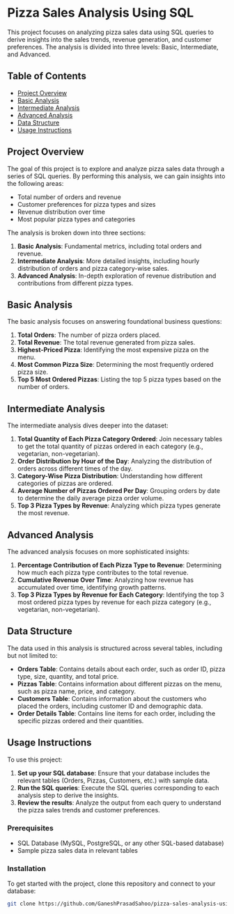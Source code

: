 # Pizza Sales Analysis Using SQL

This project focuses on analyzing pizza sales data using SQL queries to derive insights into the sales trends, revenue generation, and customer preferences. The analysis is divided into three levels: Basic, Intermediate, and Advanced.

## Table of Contents
- [Project Overview](#project-overview)
- [Basic Analysis](#basic-analysis)
- [Intermediate Analysis](#intermediate-analysis)
- [Advanced Analysis](#advanced-analysis)
- [Data Structure](#data-structure)
- [Usage Instructions](#usage-instructions)

## Project Overview

The goal of this project is to explore and analyze pizza sales data through a series of SQL queries. By performing this analysis, we can gain insights into the following areas:
- Total number of orders and revenue
- Customer preferences for pizza types and sizes
- Revenue distribution over time
- Most popular pizza types and categories

The analysis is broken down into three sections:
1. **Basic Analysis**: Fundamental metrics, including total orders and revenue.
2. **Intermediate Analysis**: More detailed insights, including hourly distribution of orders and pizza category-wise sales.
3. **Advanced Analysis**: In-depth exploration of revenue distribution and contributions from different pizza types.

## Basic Analysis

The basic analysis focuses on answering foundational business questions:

1. **Total Orders**: The number of pizza orders placed.
2. **Total Revenue**: The total revenue generated from pizza sales.
3. **Highest-Priced Pizza**: Identifying the most expensive pizza on the menu.
4. **Most Common Pizza Size**: Determining the most frequently ordered pizza size.
5. **Top 5 Most Ordered Pizzas**: Listing the top 5 pizza types based on the number of orders.

## Intermediate Analysis

The intermediate analysis dives deeper into the dataset:

1. **Total Quantity of Each Pizza Category Ordered**: Join necessary tables to get the total quantity of pizzas ordered in each category (e.g., vegetarian, non-vegetarian).
2. **Order Distribution by Hour of the Day**: Analyzing the distribution of orders across different times of the day.
3. **Category-Wise Pizza Distribution**: Understanding how different categories of pizzas are ordered.
4. **Average Number of Pizzas Ordered Per Day**: Grouping orders by date to determine the daily average pizza order volume.
5. **Top 3 Pizza Types by Revenue**: Analyzing which pizza types generate the most revenue.

## Advanced Analysis

The advanced analysis focuses on more sophisticated insights:

1. **Percentage Contribution of Each Pizza Type to Revenue**: Determining how much each pizza type contributes to the total revenue.
2. **Cumulative Revenue Over Time**: Analyzing how revenue has accumulated over time, identifying growth patterns.
3. **Top 3 Pizza Types by Revenue for Each Category**: Identifying the top 3 most ordered pizza types by revenue for each pizza category (e.g., vegetarian, non-vegetarian).

## Data Structure

The data used in this analysis is structured across several tables, including but not limited to:
- **Orders Table**: Contains details about each order, such as order ID, pizza type, size, quantity, and total price.
- **Pizzas Table**: Contains information about different pizzas on the menu, such as pizza name, price, and category.
- **Customers Table**: Contains information about the customers who placed the orders, including customer ID and demographic data.
- **Order Details Table**: Contains line items for each order, including the specific pizzas ordered and their quantities.

## Usage Instructions

To use this project:
1. **Set up your SQL database**: Ensure that your database includes the relevant tables (Orders, Pizzas, Customers, etc.) with sample data.
2. **Run the SQL queries**: Execute the SQL queries corresponding to each analysis step to derive the insights.
3. **Review the results**: Analyze the output from each query to understand the pizza sales trends and customer preferences.

### Prerequisites
- SQL Database (MySQL, PostgreSQL, or any other SQL-based database)
- Sample pizza sales data in relevant tables

### Installation
To get started with the project, clone this repository and connect to your database:
```bash
git clone https://github.com/GaneshPrasadSahoo/pizza-sales-analysis-using-sql.git
